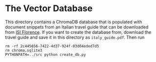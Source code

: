 # The Vector Database
This directory contains a ChromaDB database that is populated with document snippets from an Italian travel guide that
can be downloaded from [ISI Florence](https://isiflorence.org/wp-content/uploads/2022/02/MINI-TRAVEL-GUIDE.pdf). If you
want to create the database from, download the travel guide and save it in this directory as `italy_guide.pdf`. Then
run

```
rm -rf 2c445656-7422-4d37-924f-03d64eded7d5
rm chroma.sqlite3
PYTHONPATH=../src python create_db.py
```
